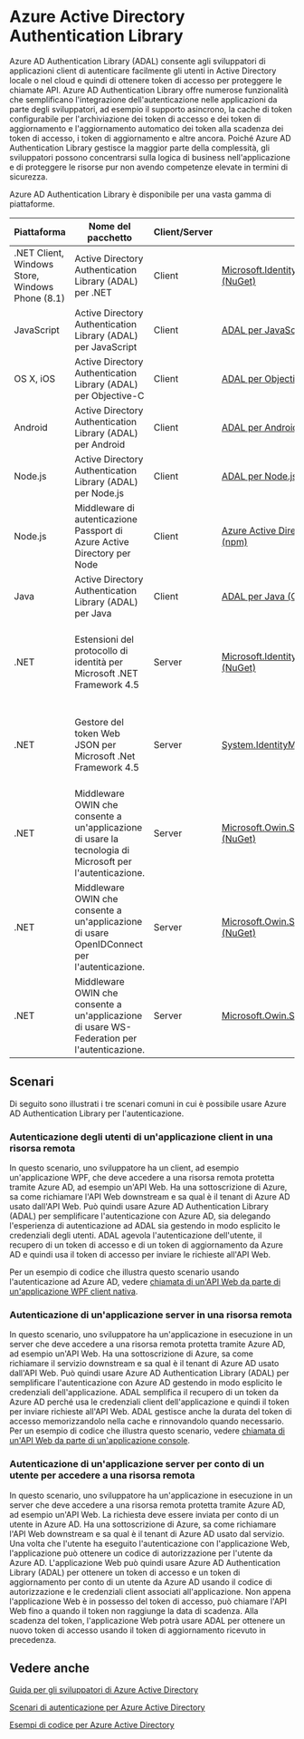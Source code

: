 <properties
   pageTitle="Azure Active Directory Authentication Library | Microsoft Azure"
   description="Azure AD Authentication Library (ADAL) consente agli sviluppatori di applicazioni client di autenticare facilmente gli utenti in Active Directory locale o nel cloud e quindi di ottenere token di accesso per proteggere le chiamate API."
   services="active-directory"
   documentationCenter=""
   authors="msmbaldwin"
   manager="mbaldwin"
   editor="mbaldwin" /> 
<tags
   ms.service="active-directory"
   ms.devlang="na"
   ms.topic="article"
   ms.tgt_pltfrm="na"
   ms.workload="identity"
   ms.date="09/16/2016"
   ms.author="mbaldwin" /> 

# Azure Active Directory Authentication Library

Azure AD Authentication Library (ADAL) consente agli sviluppatori di applicazioni client di autenticare facilmente gli utenti in Active Directory locale o nel cloud e quindi di ottenere token di accesso per proteggere le chiamate API. Azure AD Authentication Library offre numerose funzionalità che semplificano l'integrazione dell'autenticazione nelle applicazioni da parte degli sviluppatori, ad esempio il supporto asincrono, la cache di token configurabile per l'archiviazione dei token di accesso e dei token di aggiornamento e l'aggiornamento automatico dei token alla scadenza dei token di accesso, i token di aggiornamento e altre ancora. Poiché Azure AD Authentication Library gestisce la maggior parte della complessità, gli sviluppatori possono concentrarsi sulla logica di business nell'applicazione e di proteggere le risorse pur non avendo competenze elevate in termini di sicurezza.

Azure AD Authentication Library è disponibile per una vasta gamma di piattaforme.

|Piattaforma|Nome del pacchetto|Client/Server|Scaricare|Codice sorgente|Esempi e documentazione|
|---|---|---|---|---|---|
|.NET Client, Windows Store, Windows Phone (8.1)|Active Directory Authentication Library (ADAL) per .NET|Client|[Microsoft.IdentityModel.Clients.ActiveDirectory (NuGet)](https://www.nuget.org/packages/Microsoft.IdentityModel.Clients.ActiveDirectory)|[ADAL per .NET (GitHub)](https://github.com/AzureAD/azure-activedirectory-library-for-dotnet)|[Documentazione](https://msdn.microsoft.com/library/azure/mt417579.aspx)|
|JavaScript|Active Directory Authentication Library (ADAL) per JavaScript|Client|[ADAL per JavaScript (GitHub)](https://github.com/AzureAD/azure-activedirectory-library-for-js)|[ADAL per JavaScript (GitHub)](https://github.com/AzureAD/azure-activedirectory-library-for-js)|Esempio: [SinglePageApp-DotNet (GitHub)](https://github.com/AzureADSamples/SinglePageApp-DotNet)|
|OS X, iOS|Active Directory Authentication Library (ADAL) per Objective-C|Client|[ADAL per Objective-C (CocoaPods)](https://cocoapods.org/?q=adal%20io)|[ADAL per Objective-C (GitHub)](https://github.com/AzureAD/azure-activedirectory-library-for-objc)|Esempio: [NativeClient-iOS (GitHub)](https://github.com/AzureADSamples/NativeClient-iOS)|
|Android|Active Directory Authentication Library (ADAL) per Android|Client|[ADAL per Android (The Central Repository)](http://search.maven.org/remotecontent?filepath=com/microsoft/aad/adal/)|[ADAL per Android (GitHub)](https://github.com/AzureAD/azure-activedirectory-library-for-android)|Esempio: [NativeClient-Android (GitHub)](https://github.com/AzureADSamples/NativeClient-Android)|
|Node.js|Active Directory Authentication Library (ADAL) per Node.js|Client|[ADAL per Node.js (npm)](https://www.npmjs.com/package/adal-node)|[ADAL per Node.js (GitHub)](https://github.com/AzureAD/azure-activedirectory-library-for-nodejs)|Esempio: [WebAPI-Nodejs (GitHub)](https://github.com/AzureADSamples/WebAPI-Nodejs)|
|Node.js|Middleware di autenticazione Passport di Azure Active Directory per Node|Client|[Azure Active Directory Passport per Node.js (npm)](https://www.npmjs.com/package/passport-azure-ad)|[Azure Active Directory per Node.js (Github)](https://github.com/AzureAD/passport-azure-ad)||
|Java|Active Directory Authentication Library (ADAL) per Java|Client|[ADAL per Java (GitHub)](https://github.com/AzureAD/azure-activedirectory-library-for-java)|[ADAL per Java (GitHub)](https://github.com/AzureAD/azure-activedirectory-library-for-java)||
|.NET|Estensioni del protocollo di identità per Microsoft .NET Framework 4.5|Server|[Microsoft.IdentityModel.Protocol.Extensions (NuGet)](https://www.nuget.org/packages/Microsoft.IdentityModel.Protocol.Extensions)|[Estensioni del modello di identità di Azure AD per .NET (GitHub)](https://github.com/AzureAD/azure-activedirectory-identitymodel-extensions-for-dotnet)||
|.NET|Gestore del token Web JSON per Microsoft .Net Framework 4.5|Server|[System.IdentityModel.Tokens.Jwt (NuGet)](https://www.nuget.org/packages/System.IdentityModel.Tokens.Jwt)|[Estensioni del modello di identità di Azure AD per .NET (GitHub)](https://github.com/AzureAD/azure-activedirectory-identitymodel-extensions-for-dotnet)||
|.NET|Middleware OWIN che consente a un'applicazione di usare la tecnologia di Microsoft per l'autenticazione.|Server|[Microsoft.Owin.Security.ActiveDirectory (NuGet)](https://www.nuget.org/packages/Microsoft.Owin.Security.ActiveDirectory/)|[OWIN (CodePlex)](http://katanaproject.codeplex.com)||
|.NET|Middleware OWIN che consente a un'applicazione di usare OpenIDConnect per l'autenticazione.|Server|[Microsoft.Owin.Security.OpenIdConnect (NuGet)](https://www.nuget.org/packages/Microsoft.Owin.Security.OpenIdConnect)|[OWIN (CodePlex)](http://katanaproject.codeplex.com)|Esempio: [WebApp-OpenIDConnecty-DotNet (GitHub)](https://github.com/AzureADSamples/WebApp-OpenIDConnect-DotNet)|
|.NET|Middleware OWIN che consente a un'applicazione di usare WS-Federation per l'autenticazione.|Server|[Microsoft.Owin.Security.WsFederation (NuGet)](https://www.nuget.org/packages/Microsoft.Owin.Security.WsFederation)|[OWIN (CodePlex)](http://katanaproject.codeplex.com)|Esempio: [WebApp-WSFederation-DotNet (GitHub)](https://github.com/AzureADSamples/WebApp-WSFederation-DotNet)|

## Scenari

Di seguito sono illustrati i tre scenari comuni in cui è possibile usare Azure AD Authentication Library per l'autenticazione.

### Autenticazione degli utenti di un'applicazione client in una risorsa remota

In questo scenario, uno sviluppatore ha un client, ad esempio un'applicazione WPF, che deve accedere a una risorsa remota protetta tramite Azure AD, ad esempio un'API Web. Ha una sottoscrizione di Azure, sa come richiamare l'API Web downstream e sa qual è il tenant di Azure AD usato dall'API Web. Può quindi usare Azure AD Authentication Library (ADAL) per semplificare l'autenticazione con Azure AD, sia delegando l'esperienza di autenticazione ad ADAL sia gestendo in modo esplicito le credenziali degli utenti. ADAL agevola l'autenticazione dell'utente, il recupero di un token di accesso e di un token di aggiornamento da Azure AD e quindi usa il token di accesso per inviare le richieste all'API Web.

Per un esempio di codice che illustra questo scenario usando l'autenticazione ad Azure AD, vedere [chiamata di un'API Web da parte di un'applicazione WPF client nativa](https://github.com/azureadsamples/nativeclient-dotnet).

### Autenticazione di un'applicazione server in una risorsa remota

In questo scenario, uno sviluppatore ha un'applicazione in esecuzione in un server che deve accedere a una risorsa remota protetta tramite Azure AD, ad esempio un'API Web. Ha una sottoscrizione di Azure, sa come richiamare il servizio downstream e sa qual è il tenant di Azure AD usato dall'API Web. Può quindi usare Azure AD Authentication Library (ADAL) per semplificare l'autenticazione con Azure AD gestendo in modo esplicito le credenziali dell'applicazione. ADAL semplifica il recupero di un token da Azure AD perché usa le credenziali client dell'applicazione e quindi il token per inviare richieste all'API Web. ADAL gestisce anche la durata del token di accesso memorizzandolo nella cache e rinnovandolo quando necessario. Per un esempio di codice che illustra questo scenario, vedere [chiamata di un'API Web da parte di un'applicazione console](https://github.com/AzureADSamples/Daemon-DotNet).

### Autenticazione di un'applicazione server per conto di un utente per accedere a una risorsa remota

In questo scenario, uno sviluppatore ha un'applicazione in esecuzione in un server che deve accedere a una risorsa remota protetta tramite Azure AD, ad esempio un'API Web. La richiesta deve essere inviata per conto di un utente in Azure AD. Ha una sottoscrizione di Azure, sa come richiamare l'API Web downstream e sa qual è il tenant di Azure AD usato dal servizio. Una volta che l'utente ha eseguito l'autenticazione con l'applicazione Web, l'applicazione può ottenere un codice di autorizzazione per l'utente da Azure AD. L'applicazione Web può quindi usare Azure AD Authentication Library (ADAL) per ottenere un token di accesso e un token di aggiornamento per conto di un utente da Azure AD usando il codice di autorizzazione e le credenziali client associati all'applicazione. Non appena l'applicazione Web è in possesso del token di accesso, può chiamare l'API Web fino a quando il token non raggiunge la data di scadenza. Alla scadenza del token, l'applicazione Web potrà usare ADAL per ottenere un nuovo token di accesso usando il token di aggiornamento ricevuto in precedenza.


## Vedere anche

[Guida per gli sviluppatori di Azure Active Directory](active-directory-developers-guide.md)

[Scenari di autenticazione per Azure Active Directory](active-directory-authentication-scenarios.md)

[Esempi di codice per Azure Active Directory](active-directory-code-samples.md)

<!---HONumber=AcomDC_0921_2016-->